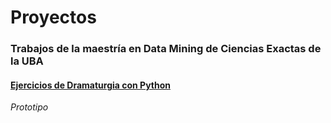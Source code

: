 # Proyectos
### Trabajos de la maestría en Data Mining de Ciencias Exactas de la UBA


#### [Ejercicios de Dramaturgia con Python](https://github.com/federicomoreno613/proyectos/blob/master/Creatividad/kafka3.ipynb)

*Prototipo*
